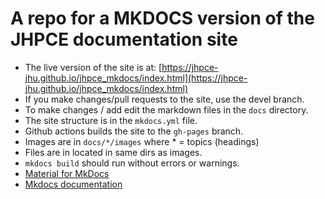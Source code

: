 # A repo for a MKDOCS version of the JHPCE documentation site 

+ The live version of the site is at: [https://jhpce-jhu.github.io/jhpce_mkdocs/index.html](https://jhpce-jhu.github.io/jhpce_mkdocs/index.html)
+ If you make changes/pull requests to the site, use the devel branch.
+ To make changes / add edit the markdown files in the `docs` directory.
+ The site structure is in the `mkdocs.yml` file.
+ Github actions builds the site to the `gh-pages` branch.
+ Images are in `docs/*/images` where * = topics (headings)
+ Files are in located in same dirs as images.
+ `mkdocs build` should run without errors or warnings.
+ [Material for MkDocs](https://squidfunk.github.io/mkdocs-material/)
+ [Mkdocs documentation](https://www.mkdocs.org/getting-started/)
